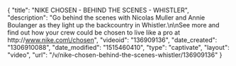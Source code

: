 {
    "title": "NIKE CHOSEN - BEHIND THE SCENES - WHISTLER",
    "description": "Go behind the scenes with Nicolas Muller and Annie Boulanger as they light up the backcountry in Whistler.\n\nSee more and find out how your crew could be chosen to live like a pro at http:\/\/www.nike.com\/chosen",
    "videoid": "136909136",
    "date_created": "1306910088",
    "date_modified": "1515460410",
    "type": "captivate",
    "layout": "video",
    "url": "\/v\/nike-chosen-behind-the-scenes-whistler\/136909136"
}